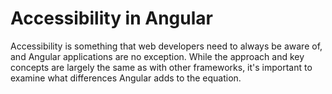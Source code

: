 # Accessibility in Angular

Accessibility is something that web developers need to always be aware of, and Angular applications are no exception. While the approach and key concepts are largely the same as with other frameworks, it's important to examine what differences Angular adds to the equation.

